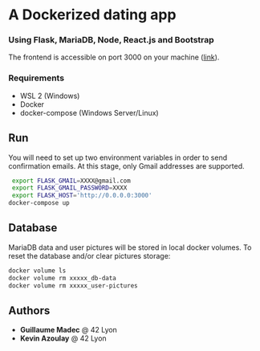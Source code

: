 # A Dockerized dating app
### Using Flask, MariaDB, Node, React.js and Bootstrap

The frontend is accessible on port 3000 on your machine ([link](http://0.0.0.0:3000)).

### Requirements
- WSL 2 (Windows)
- Docker
- docker-compose (Windows Server/Linux)

## Run
You will need to set up two environment variables in order to send confirmation emails. At this stage, only Gmail addresses are supported.
```bash
 export FLASK_GMAIL=XXXX@gmail.com
 export FLASK_GMAIL_PASSWORD=XXXX
 export FLASK_HOST='http://0.0.0.0:3000'
docker-compose up
```

## Database
MariaDB data and user pictures will be stored in local docker volumes.
To reset the database and/or clear pictures storage:
```bash
docker volume ls
docker volume rm xxxxx_db-data
docker volume rm xxxxx_user-pictures
```

## Authors
* **Guillaume Madec** @ 42 Lyon
* **Kevin Azoulay** @ 42 Lyon